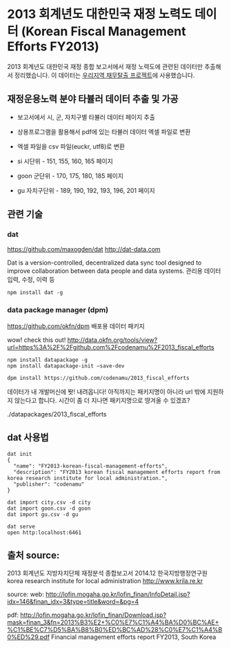 # 2013 회계년도 대한민국 재정 노력도 데이터 (Korean Fiscal Management Efforts FY2013)

2013 회계년도 대한민국 재정 종합 보고서에서 재정 노력도에 관련된 데이터만 추출해서 정리했습니다.
이 데이터는 [우리지역 채무탈출 프로젝트](http://getoutofdebt.kr)에 사용했습니다.

## 재정운용노력 분야 타뷸러 데이터 추출 및 가공

- 보고서에서 시, 군, 자치구별 타뷸러 데이터 페이지 추출
- 상용프로그램을 활용해서 pdf에 있는 타뷸러 데이터 엑셀 파일로 변환
- 엑셀 파일을 csv 파일(euckr, utf8)로 변환

- si 시단위 - 151, 155, 160, 165 페이지
- goon 군단위 - 170, 175, 180, 185 페이지
- gu 자치구단위 - 189, 190, 192, 193, 196, 201 페이지

## 관련 기술

### dat
https://github.com/maxogden/dat
http://dat-data.com

Dat is a version-controlled, decentralized data sync tool designed to improve collaboration between data people and data systems.
관리용 데이터 입력, 수정, 이력 등

```
npm install dat -g
```

### data package manager (dpm)
https://github.com/okfn/dpm
배포용 데이터 패키지

wow! check this out!
http://data.okfn.org/tools/view?url=https%3A%2F%2Fgithub.com%2Fcodenamu%2F2013_fiscal_efforts


```
npm install datapackage -g
npm install datapackage-init —save-dev

dpm install https://github.com/codenamu/2013_fiscal_efforts
```
데이터가 내 개발머신에 똿! 내려옵니다!
아직까지는 패키지명이 아니라 url 밖에 지원하지 않는다고 합니다.
시간이 좀 더 지나면 패키지명으로 땽겨올 수 있겠죠?

./datapackages/2013_fiscal_efforts


## dat 사용법
```
dat init
{
  "name": "FY2013-korean-fiscal-management-efforts",
  "description": "FY2013 korean fiscal management efforts report from korea research institute for local administration.",
  "publisher": "codenamu"
}

dat import city.csv -d city
dat import goon.csv -d goon
dat import gu.csv -d gu

dat serve
open http:localhost:6461
```

## 출처 source:

2013 회계년도 지방자치단체 재정분석 종합보고서
2014.12
한국지방행정연구원
korea research institute for local administration
http://www.krila.re.kr

source:
web:
http://lofin.mogaha.go.kr/lofin_finan/InfoDetail.jsp?idx=146&finan_idx=3&type=title&word=&pg=4

pdf:
http://lofin.mogaha.go.kr/lofin_finan/Download.jsp?mask=finan_3&fn=2013%B3%E2+%C0%E7%C1%A4%BA%D0%BC%AE+%C1%BE%C7%D5%BA%B8%B0%ED%BC%AD%28%C0%E7%C1%A4%B0%ED%29.pdf
Financial management efforts report FY2013, South Korea